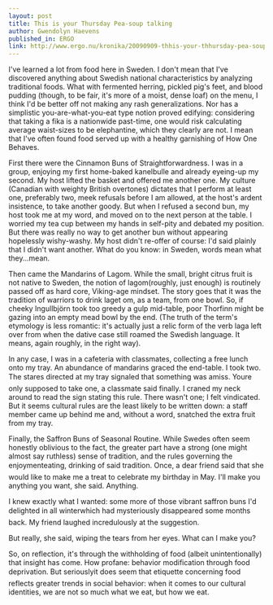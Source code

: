 ```yaml
---
layout: post
title: This is your Thursday Pea-soup talking
author: Gwendolyn Haevens
published_in: ERGO
link: http://www.ergo.nu/kronika/20090909-thhis-your-thhursday-pea-soup-talking
---
```

I've learned a lot from food here in Sweden. I don't mean that I've discovered anything about Swedish national characteristics by analyzing traditional foods. What with fermented herring, pickled pig's feet, and blood pudding (though, to be fair, it's more of a moist, dense loaf) on the menu, I think I'd be better off not making any rash generalizations. Nor has a simplistic you-are-what-you-eat type notion proved edifying: considering that taking a fika is a nationwide past-time, one would risk calculating average waist-sizes to be elephantine, which they clearly are not. I mean that I've often found food served up with a healthy garnishing of How One Behaves. 

First there were the Cinnamon Buns of Straightforwardness. I was in a group, enjoying my first home-baked kanelbulle and already eyeing-up my second. My host lifted the basket and offered me another one. My culture (Canadian with weighty British overtones) dictates that I perform at least one, preferably two, meek refusals before I am allowed, at the host's ardent insistence, to take another goody. But when I refused a second bun, my host took me at my word, and moved on to the next person at the table. I worried my tea cup between my hands in self-pity and debated my position. But there was really no way to get another bun without appearing hopelessly wishy-washy. My host didn't re-offer of course: I'd said plainly that I didn't want another. What do you know: in Sweden, words mean what they...mean. 

Then came the Mandarins of Lagom. While the small, bright citrus fruit is not native to Sweden, the notion of lagom(roughly, just enough) is routinely passed off as hard core, Viking-age mindset. The story goes that it was the tradition of warriors to drink laget om, as a team, from one bowl. So, if cheeky Ingullbjörn took too greedy a gulp mid-table, poor Thorfinn might be gazing into an empty mead bowl by the end. (The truth of the term's etymology is less romantic: it's actually just a relic form of the verb laga left over from when the dative case still roamed the Swedish language. It means, again roughly, in the right way). 

In any case, I was in a cafeteria with classmates, collecting a free lunch onto my tray. An abundance of mandarins graced the end-table. I took two. The stares directed at my tray signaled that something was amiss. Youre only supposed to take one, a classmate said finally. I craned my neck around to read the sign stating this rule. There wasn't one; I felt vindicated. But it seems cultural rules are the least likely to be written down: a staff member came up behind me and, without a word, snatched the extra fruit from my tray.

Finally, the Saffron Buns of Seasonal Routine. While Swedes often seem honestly oblivious to the fact, the greater part have a strong (one might almost say ruthless) sense of tradition, and the rules governing the enjoymenteating, drinking of said tradition. Once, a dear friend said that she would like to make me a treat to celebrate my birthday in May. 
I'll make you anything you want, she said. Anything. 

I knew exactly what I wanted: some more of those vibrant saffron buns I'd delighted in all winterwhich had mysteriously disappeared some months back. My friend laughed incredulously at the suggestion. 

But really, she said, wiping the tears from her eyes. What can I make you? 

So, on reflection, it's through the withholding of food (albeit unintentionally) that insight has come. How profane: behavior modification through food deprivation. But seriouslyit does seem that etiquette concerning food reflects greater trends in social behavior: when it comes to our cultural identities, we are not so much what we eat, but how we eat.
